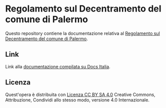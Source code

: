 Regolamento sul Decentramento del comune di Palermo
==================================================

Questo repository contiene la documentazione relativa al [Regolamento sul Decentramento del comune di Palermo](http://regolamento-decentramento-comune-palermo.readthedocs.io). 


Link
----

Link alla [documentazione compilata su Docs Italia](https://github.com/italia/docs-italia-starter-kit/tree/master/repo-documento).


Licenza
----
Quest'opera è distribuita con [Licenza CC BY SA 4.0](https://creativecommons.org/licenses/by-sa/4.0/deed.it) Creative Commons,  Attribuzione, Condividi allo stesso modo, versione 4.0 Internazionale.
